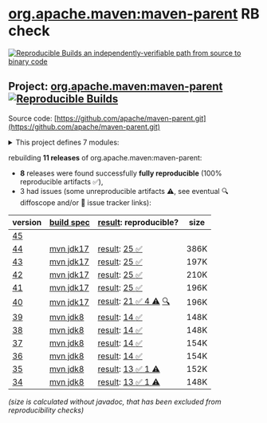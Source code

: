 [org.apache.maven:maven-parent](https://central.sonatype.com/artifact/org.apache.maven/maven-parent/versions) RB check
=======

[![Reproducible Builds](https://reproducible-builds.org/images/logos/rb.svg) an independently-verifiable path from source to binary code](https://reproducible-builds.org/)

## Project: [org.apache.maven:maven-parent](https://central.sonatype.com/artifact/org.apache.maven/maven-parent/versions) [![Reproducible Builds](https://img.shields.io/endpoint?url=https://raw.githubusercontent.com/jvm-repo-rebuild/reproducible-central/master/content/org/apache/maven/parent/badge.json)](https://github.com/jvm-repo-rebuild/reproducible-central/blob/master/content/org/apache/maven/parent/README.md)

Source code: [https://github.com/apache/maven-parent.git](https://github.com/apache/maven-parent.git)

<details><summary>This project defines 7 modules:</summary>

* [org.apache.apache.resources:apache-resource-bundles](https://central.sonatype.com/artifact/org.apache.apache.resources/apache-resource-bundles/overview)
* [org.apache.maven.doxia:doxia-tools](https://central.sonatype.com/artifact/org.apache.maven.doxia/doxia-tools/overview)
* [org.apache.maven.extensions:maven-extensions](https://central.sonatype.com/artifact/org.apache.maven.extensions/maven-extensions/overview)
* [org.apache.maven.plugins:maven-plugins](https://central.sonatype.com/artifact/org.apache.maven.plugins/maven-plugins/overview)
* [org.apache.maven.shared:maven-shared-components](https://central.sonatype.com/artifact/org.apache.maven.shared/maven-shared-components/overview)
* [org.apache.maven.skins:maven-skins](https://central.sonatype.com/artifact/org.apache.maven.skins/maven-skins/overview)
* [org.apache.maven:maven-parent](https://central.sonatype.com/artifact/org.apache.maven/maven-parent/overview)
</details>

rebuilding **11 releases** of org.apache.maven:maven-parent:
- **8** releases were found successfully **fully reproducible** (100% reproducible artifacts :white_check_mark:),
- 3 had issues (some unreproducible artifacts :warning:, see eventual :mag: diffoscope and/or :memo: issue tracker links):

| version | [build spec](/BUILDSPEC.md) | [result](https://reproducible-builds.org/docs/jvm/): reproducible? | size |
| -- | --------- | ------ | -- |
| [45](https://central.sonatype.com/artifact/org.apache.maven/maven-parent/45/pom) | | | |
| [44](https://central.sonatype.com/artifact/org.apache.maven/maven-parent/44/pom) | [mvn jdk17](maven-parent-44.buildspec) | [result](maven-parent-44.buildinfo): [25 :white_check_mark: ](maven-parent-44.buildcompare) | 386K |
| [43](https://central.sonatype.com/artifact/org.apache.maven/maven-parent/43/pom) | [mvn jdk17](maven-parent-43.buildspec) | [result](maven-parent-43.buildinfo): [25 :white_check_mark: ](maven-parent-43.buildcompare) | 197K |
| [42](https://central.sonatype.com/artifact/org.apache.maven/maven-parent/42/pom) | [mvn jdk17](maven-parent-42.buildspec) | [result](maven-parent-42.buildinfo): [25 :white_check_mark: ](maven-parent-42.buildcompare) | 210K |
| [41](https://central.sonatype.com/artifact/org.apache.maven/maven-parent/41/pom) | [mvn jdk17](maven-parent-41.buildspec) | [result](maven-parent-41.buildinfo): [25 :white_check_mark: ](maven-parent-41.buildcompare) | 196K |
| [40](https://central.sonatype.com/artifact/org.apache.maven/maven-parent/40/pom) | [mvn jdk17](maven-parent-40.buildspec) | [result](maven-parent-40.buildinfo): [21 :white_check_mark:  4 :warning:](maven-parent-40.buildcompare) [:mag:](maven-parent-40.diffoscope) | 196K |
| [39](https://central.sonatype.com/artifact/org.apache.maven/maven-parent/39/pom) | [mvn jdk8](maven-parent-39.buildspec) | [result](maven-parent-39.buildinfo): [14 :white_check_mark: ](maven-parent-39.buildcompare) | 148K |
| [38](https://central.sonatype.com/artifact/org.apache.maven/maven-parent/38/pom) | [mvn jdk8](maven-parent-38.buildspec) | [result](maven-parent-38.buildinfo): [14 :white_check_mark: ](maven-parent-38.buildcompare) | 148K |
| [37](https://central.sonatype.com/artifact/org.apache.maven/maven-parent/37/pom) | [mvn jdk8](maven-parent-37.buildspec) | [result](maven-parent-37.buildinfo): [14 :white_check_mark: ](maven-parent-37.buildcompare) | 154K |
| [36](https://central.sonatype.com/artifact/org.apache.maven/maven-parent/36/pom) | [mvn jdk8](maven-parent-36.buildspec) | [result](maven-parent-36.buildinfo): [14 :white_check_mark: ](maven-parent-36.buildcompare) | 154K |
| [35](https://central.sonatype.com/artifact/org.apache.maven/maven-parent/35/pom) | [mvn jdk8](maven-parent-35.buildspec) | [result](maven-parent-35.buildinfo): [13 :white_check_mark:  1 :warning:](maven-parent-35.buildcompare) | 152K |
| [34](https://central.sonatype.com/artifact/org.apache.maven/maven-parent/34/pom) | [mvn jdk8](maven-parent-34.buildspec) | [result](maven-parent-34.buildinfo): [13 :white_check_mark:  1 :warning:](maven-parent-34.buildcompare) | 148K |

<i>(size is calculated without javadoc, that has been excluded from reproducibility checks)</i>
